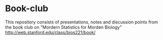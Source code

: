# Book-club
This repository consists of presentations, notes and discussion points from the book club on "Mordern Statistics for Morden Biology" http://web.stanford.edu/class/bios221/book/
